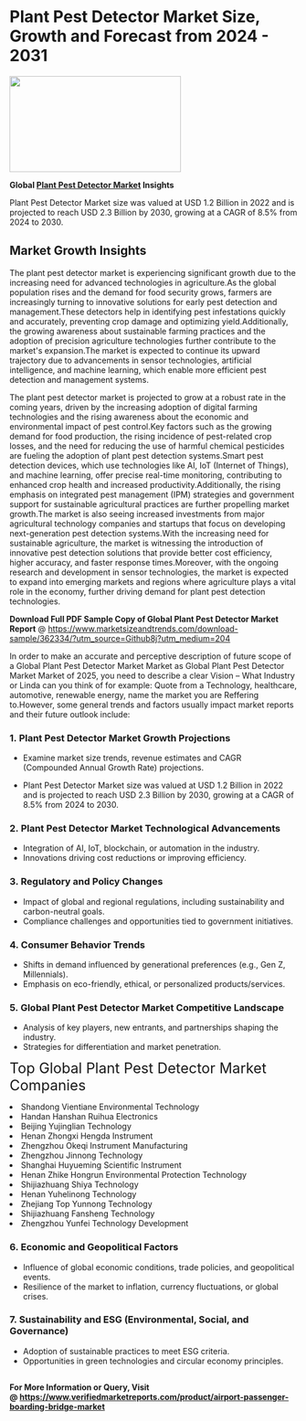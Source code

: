 <H1>Plant Pest Detector Market Size, Growth and Forecast from 2024 - 2031</H1><img class="aligncenter size-medium wp-image-584254" src="https://thirdeyenews.in/wp-content/uploads/2024/09/Global-Market-Research-300x168.jpeg" alt="" width="300" height="168" /><p><strong>Global&nbsp;<a href="https://www.marketsizeandtrends.com/download-sample/362334/?utm_source=Github8j?utm_medium=204">Plant Pest Detector Market</a> Insights</strong></p><p>Plant Pest Detector Market size was valued at USD 1.2 Billion in 2022 and is projected to reach USD 2.3 Billion by 2030, growing at a CAGR of 8.5% from 2024 to 2030.</p><p><h2>Market Growth Insights</h2> <p>The plant pest detector market is experiencing significant growth due to the increasing need for advanced technologies in agriculture.As the global population rises and the demand for food security grows, farmers are increasingly turning to innovative solutions for early pest detection and management.These detectors help in identifying pest infestations quickly and accurately, preventing crop damage and optimizing yield.Additionally, the growing awareness about sustainable farming practices and the adoption of precision agriculture technologies further contribute to the market's expansion.The market is expected to continue its upward trajectory due to advancements in sensor technologies, artificial intelligence, and machine learning, which enable more efficient pest detection and management systems.</p> <p>The plant pest detector market is projected to grow at a robust rate in the coming years, driven by the increasing adoption of digital farming technologies and the rising awareness about the economic and environmental impact of pest control.Key factors such as the growing demand for food production, the rising incidence of pest-related crop losses, and the need for reducing the use of harmful chemical pesticides are fueling the adoption of plant pest detection systems.Smart pest detection devices, which use technologies like AI, IoT (Internet of Things), and machine learning, offer precise real-time monitoring, contributing to enhanced crop health and increased productivity.Additionally, the rising emphasis on integrated pest management (IPM) strategies and government support for sustainable agricultural practices are further propelling market growth.The market is also seeing increased investments from major agricultural technology companies and startups that focus on developing next-generation pest detection systems.With the increasing need for sustainable agriculture, the market is witnessing the introduction of innovative pest detection solutions that provide better cost efficiency, higher accuracy, and faster response times.Moreover, with the ongoing research and development in sensor technologies, the market is expected to expand into emerging markets and regions where agriculture plays a vital role in the economy, further driving demand for plant pest detection technologies.</p> <p><span class=""><strong>Download Full PDF Sample Copy of Global Plant Pest Detector Market Report</strong> @ <a href="https://www.marketsizeandtrends.com/download-sample/362334/?utm_source=Github8j?utm_medium=204" target="_blank">https://www.marketsizeandtrends.com/download-sample/362334/?utm_source=Github8j?utm_medium=204</a></span></p><p>In order to make an accurate and perceptive description of future scope of a Global&nbsp;Plant Pest Detector Market Market as Global&nbsp;Plant Pest Detector Market Market of 2025, you need to describe a clear Vision &ndash; What Industry or Linda can you think of for example: Quote from a Technology, healthcare, automotive, renewable energy, name the market you are Reffering to.However, some general trends and factors usually impact market reports and their future outlook include:</p><h3>1.&nbsp;<strong>Plant Pest Detector Market Growth Projections</strong></h3><ul><li>Examine market size trends, revenue estimates and CAGR (Compounded Annual Growth Rate) projections.</li><li><p>Plant Pest Detector Market size was valued at USD 1.2 Billion in 2022 and is projected to reach USD 2.3 Billion by 2030, growing at a CAGR of 8.5% from 2024 to 2030.</p></li></ul><h3>2.&nbsp;<strong>Plant Pest Detector Market Technological Advancements</strong></h3><ul><li>Integration of AI, IoT, blockchain, or automation in the industry.</li><li>Innovations driving cost reductions or improving efficiency.</li></ul><h3>3.&nbsp;<strong>Regulatory and Policy Changes</strong></h3><ul><li>Impact of global and regional regulations, including sustainability and carbon-neutral goals.</li><li>Compliance challenges and opportunities tied to government initiatives.</li></ul><h3>4.&nbsp;<strong>Consumer Behavior Trends</strong></h3><ul><li>Shifts in demand influenced by generational preferences (e.g., Gen Z, Millennials).</li><li>Emphasis on eco-friendly, ethical, or personalized products/services.</li></ul><h3>5.&nbsp;<strong>Global Plant Pest Detector Market Competitive Landscape</strong></h3><ul><li>Analysis of key players, new entrants, and partnerships shaping the industry.</li><li>Strategies for differentiation and market penetration.</li></ul><p data-pm-slice="1 1 []"><span style="color: inherit; font-family: inherit; font-size: 25px;">Top Global Plant Pest Detector Market Companies</span></p><div class="" data-test-id=""><p><li>Shandong Vientiane Environmental Technology</li><li> Handan Hanshan Ruihua Electronics</li><li> Beijing Yujinglian Technology</li><li> Henan Zhongxi Hengda Instrument</li><li> Zhengzhou Okeqi Instrument Manufacturing</li><li> Zhengzhou Jinnong Technology</li><li> Shanghai Huyueming Scientific Instrument</li><li> Henan Zhike Hongrun Environmental Protection Technology</li><li> Shijiazhuang Shiya Technology</li><li> Henan Yuhelinong Technology</li><li> Zhejiang Top Yunnong Technology</li><li> Shijiazhuang Fansheng Technology</li><li> Zhengzhou Yunfei Technology Development</li></p></div><h3>6.&nbsp;<strong>Economic and Geopolitical Factors</strong></h3><ul><li>Influence of global economic conditions, trade policies, and geopolitical events.</li><li>Resilience of the market to inflation, currency fluctuations, or global crises.</li></ul><h3>7.&nbsp;<strong>Sustainability and ESG (Environmental, Social, and Governance)</strong></h3><ul><li>Adoption of sustainable practices to meet ESG criteria.</li><li>Opportunities in green technologies and circular economy principles.</li></ul><h2><strong style="font-size: 14px;">For More Information or Query, Visit @&nbsp;</strong><a style="background-color: #ffffff; font-size: 14px;" href="https://www.marketsizeandtrends.com/report/plant-pest-detector-market/" target="_blank">https://www.verifiedmarketreports.com/product/airport-passenger-boarding-bridge-market</a></h2>